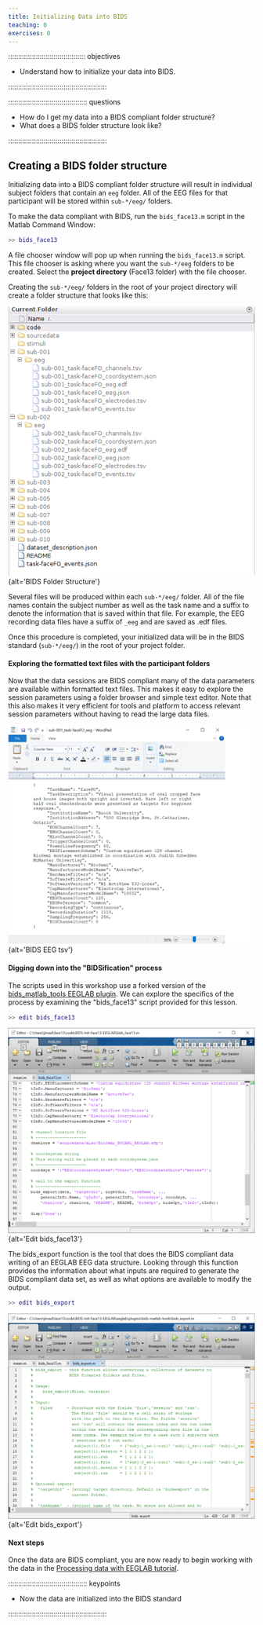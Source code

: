 ```yaml
---
title: Initializing Data into BIDS
teaching: 0
exercises: 0
---
```


::::::::::::::::::::::::::::::::::::::: objectives

- Understand how to initialize your data into BIDS.

::::::::::::::::::::::::::::::::::::::::::::::::::

:::::::::::::::::::::::::::::::::::::::: questions

- How do I get my data into a BIDS compliant folder structure?
- What does a BIDS folder structure look like?

::::::::::::::::::::::::::::::::::::::::::::::::::

## Creating a BIDS folder structure

Initializing data into a BIDS compliant folder structure will result in individual subject folders that contain an `eeg` folder.  All of the EEG files for that participant will be stored within `sub-*/eeg/` folders.

To make the data compliant with BIDS, run the `bids_face13.m` script in the Matlab Command Window:

```matlab
>> bids_face13
```

A file chooser window will pop up when running the `bids_face13.m` script. This file chooser is asking where you want the `sub-*/eeg` folders to be created. Select the **project directory** (Face13 folder) with the file chooser.

Creating the `sub-*/eeg/` folders in the root of your project directory will create a folder structure that looks like this:

![](fig/bids_folders.png){alt='BIDS Folder Structure'}

Several files will be produced within each `sub-*/eeg/` folder. All of the file names contain the subject number as well as the task name and a suffix to denote the information that is saved within that file. For example, the EEG recording data files have a suffix of `_eeg` and are saved as .edf files.

Once this procedure is completed, your initialized data will be in the BIDS standard (`sub-*/eeg/`) in the root of your project folder.

#### **Exploring the formatted text files with the participant folders**

Now that the data sessions are BIDS compliant many of the data parameters are available within formatted text files. This makes it easy to explore the session parameters using a folder browser and simple text editor. Note that this also makes it very efficient for tools and platform to access relevant session parameters without having to read the large data files.

![](fig/SDC_BIDS_eeg_tsv.png){alt='BIDS EEG tsv'}

#### **Digging down into the "BIDSification" process**

The scripts used in this workshop use a forked version of the [bids\_matlab\_tools EEGLAB plugin](https://github.com/sccn/bids-matlab-tools). We can explore the specifics of the process by examining the "bids\_face13" script provided for this lesson.

```matlab
>> edit bids_face13
```

![](fig/SDC_BIDS_face13_edit.png){alt='Edit bids\_face13'}

The bids\_export function is the tool that does the BIDS compliant data writing of an EEGLAB EEG data structure. Looking through this function provides the information about what inputs are required to generate the BIDS compliant data set, as well as what options are available to modify the output.

```matlab
>> edit bids_export
```

![](fig/SDC_BIDS_export_edit.png){alt='Edit bids\_export'}

#### **Next steps**

Once the data are BIDS compliant, you are now ready to begin working with the data in the [Processing data with EEGLAB tutorial](https://carpentries-incubator.github.io/SDC-EEGLAB/).



:::::::::::::::::::::::::::::::::::::::: keypoints

- Now the data are initialized into the BIDS standard

::::::::::::::::::::::::::::::::::::::::::::::::::


